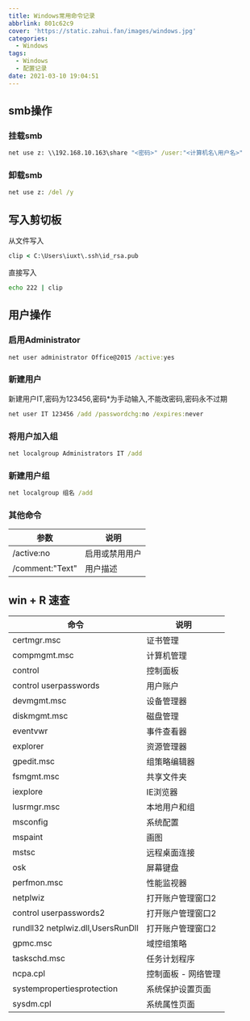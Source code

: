 ```yaml
---
title: Windows常用命令记录
abbrlink: 801c62c9
cover: 'https://static.zahui.fan/images/windows.jpg'
categories:
  - Windows
tags:
  - Windows
  - 配置记录
date: 2021-03-10 19:04:51
---
```


## smb操作

### 挂载smb

```bat
net use z: \\192.168.10.163\share "<密码>" /user:"<计算机名\用户名>"
```

### 卸载smb

```bat
net use z: /del /y
```

## 写入剪切板

从文件写入

```bat
clip < C:\Users\iuxt\.ssh\id_rsa.pub
```

直接写入

```bat
echo 222 | clip
```

## 用户操作

### 启用Administrator

```bat
net user administrator Office@2015 /active:yes
```

### 新建用户

新建用户IT,密码为123456,密码*为手动输入,不能改密码,密码永不过期

```bat
net user IT 123456 /add /passwordchg:no /expires:never
```

### 将用户加入组

```bat
net localgroup Administrators IT /add
```

### 新建用户组

```bat
net localgroup 组名 /add
```

### 其他命令

| 参数            | 说明           |
| --------------- | -------------- |
| /active:no      | 启用或禁用用户 |
| /comment:"Text" | 用户描述       |

## win + R 速查

| 命令                              | 说明                |
| --------------------------------- | ------------------- |
| certmgr.msc                       | 证书管理            |
| compmgmt.msc                      | 计算机管理          |
| control                           | 控制面板            |
| control userpasswords             | 用户账户            |
| devmgmt.msc                       | 设备管理器          |
| diskmgmt.msc                      | 磁盘管理            |
| eventvwr                          | 事件查看器          |
| explorer                          | 资源管理器          |
| gpedit.msc                        | 组策略编辑器        |
| fsmgmt.msc                        | 共享文件夹          |
| iexplore                          | IE浏览器            |
| lusrmgr.msc                       | 本地用户和组        |
| msconfig                          | 系统配置            |
| mspaint                           | 画图                |
| mstsc                             | 远程桌面连接        |
| osk                               | 屏幕键盘            |
| perfmon.msc                       | 性能监视器          |
| netplwiz                          | 打开账户管理窗口2   |
| control userpasswords2            | 打开账户管理窗口2   |
| rundll32 netplwiz.dll,UsersRunDll | 打开账户管理窗口2   |
| gpmc.msc                          | 域控组策略          |
| taskschd.msc                      | 任务计划程序        |
| ncpa.cpl                          | 控制面板 - 网络管理 |
| systempropertiesprotection        | 系统保护设置页面    |
| sysdm.cpl                                  |        系统属性页面             |
